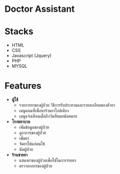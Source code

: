 # Doctor Assistant
# Stacks 
 - HTML
 - CSS
 - Javascript (Jquery)
 - PHP
 - MYSQL
 
 # Features 
 - **ผู้ใช้**
	 - รายการยาของผู้ป่วย วิธีการรับประทานและรายละเอียดของตัวยา
	 - เมนูแผนที่เพื่อหาร้านยาใกล้เคียง
	 - เมนูแจ้งเตือนเมื่อถึงวันที่หมอนัดหมาย
- **โรงพยาบาล**
	- เพิ่มข้อมูลของผู้ป่วย
	- ดูอาการของผู้ป่วย
	- เพิ่มยา
	- จัดยาให้แก่คนไข้
	- นัดผู้ป่วย
- **ร้านขายยา**
	- แสดงยาของผู้ป่วยเพื่อใช้ในการจ่ายยา
	- ตรวจอาการของผู้ป่วย
